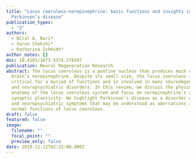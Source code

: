 ```yaml
---
title: "Locus coeruleus-norepinephrine: basic functions and insights into
  Parkinson’s disease"
publication_types:
  - "2"
authors:
  - Bilal A. Bari*
  - Varun Chokshi*
  - Katharina Schmidt*
author_notes: []
doi: 10.4103/1673-5374.270297
publication: Neural Regeneration Research
abstract: The locus coeruleus is a pontine nucleus that produces much of the
  brain’s norepinephrine. Despite its small size, the locus coeruleus is
  critical for a myriad of functions and is involved in many neurodegenerative
  and neuropsychiatric disorders. In this review, we discuss the physiology and
  anatomy of the locus coeruleus system and focus on norepinephrine’s role in
  synaptic plasticity. We highlight Parkinson’s disease as a disorder with motor
  and neuropsychiatric symptoms that may be understood as aberrations in the
  normal functions of locus coeruleus.
draft: false
featured: false
image:
  filename: ""
  focal_point: ""
  preview_only: false
date: 2019-12-11T02:15:00.000Z
---
```

